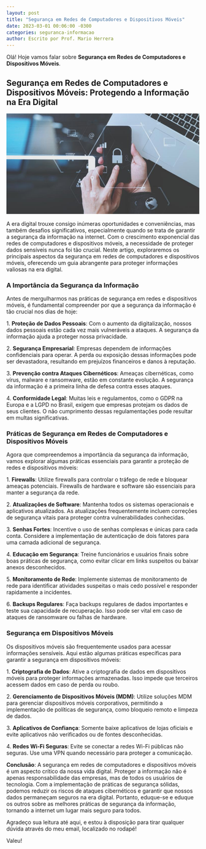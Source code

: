 ```yaml
---
layout: post
title: "Segurança em Redes de Computadores e Dispositivos Móveis"
date: 2023-03-01 00:06:00 -0300
categories: seguranca-informacao
author: Escrito por Prof. Mario Herrera
---
```


Olá! Hoje vamos falar sobre **Segurança em Redes de Computadores e Dispositivos Móveis**.

## Segurança em Redes de Computadores e Dispositivos Móveis: Protegendo a Informação na Era Digital


![](https://github.com/mariopuebla17/blog/blob/main/_images/202303/si6.jpg?raw=true)

A era digital trouxe consigo inúmeras oportunidades e conveniências, mas também desafios significativos, especialmente quando se trata de garantir a segurança da informação na internet. Com o crescimento exponencial das redes de computadores e dispositivos móveis, a necessidade de proteger dados sensíveis nunca foi tão crucial. Neste artigo, exploraremos os principais aspectos da segurança em redes de computadores e dispositivos móveis, oferecendo um guia abrangente para proteger informações valiosas na era digital.

### A Importância da Segurança da Informação

Antes de mergulharmos nas práticas de segurança em redes e dispositivos móveis, é fundamental compreender por que a segurança da informação é tão crucial nos dias de hoje:

1\. **Proteção de Dados Pessoais**: Com o aumento da digitalização, nossos dados pessoais estão cada vez mais vulneráveis a ataques. A segurança da informação ajuda a proteger nossa privacidade.

2\. **Segurança Empresarial**: Empresas dependem de informações confidenciais para operar. A perda ou exposição dessas informações pode ser devastadora, resultando em prejuízos financeiros e danos à reputação.

3\. **Prevenção contra Ataques Cibernéticos**: Ameaças cibernéticas, como vírus, malware e ransomware, estão em constante evolução. A segurança da informação é a primeira linha de defesa contra esses ataques.

4\. **Conformidade Legal**: Muitas leis e regulamentos, como o GDPR na Europa e a LGPD no Brasil, exigem que empresas protejam os dados de seus clientes. O não cumprimento dessas regulamentações pode resultar em multas significativas.

### Práticas de Segurança em Redes de Computadores e Dispositivos Móveis

Agora que compreendemos a importância da segurança da informação, vamos explorar algumas práticas essenciais para garantir a proteção de redes e dispositivos móveis:

1\. **Firewalls**: Utilize firewalls para controlar o tráfego de rede e bloquear ameaças potenciais. Firewalls de hardware e software são essenciais para manter a segurança da rede.

2\. **Atualizações de Software**: Mantenha todos os sistemas operacionais e aplicativos atualizados. As atualizações frequentemente incluem correções de segurança vitais para proteger contra vulnerabilidades conhecidas.

3\. **Senhas Fortes**: Incentive o uso de senhas complexas e únicas para cada conta. Considere a implementação de autenticação de dois fatores para uma camada adicional de segurança.

4\. **Educação em Segurança**: Treine funcionários e usuários finais sobre boas práticas de segurança, como evitar clicar em links suspeitos ou baixar anexos desconhecidos.

5\. **Monitoramento de Rede**: Implemente sistemas de monitoramento de rede para identificar atividades suspeitas o mais cedo possível e responder rapidamente a incidentes.

6\. **Backups Regulares**: Faça backups regulares de dados importantes e teste sua capacidade de recuperação. Isso pode ser vital em caso de ataques de ransomware ou falhas de hardware.

### Segurança em Dispositivos Móveis

Os dispositivos móveis são frequentemente usados para acessar informações sensíveis. Aqui estão algumas práticas específicas para garantir a segurança em dispositivos móveis:

1\. **Criptografia de Dados**: Ative a criptografia de dados em dispositivos móveis para proteger informações armazenadas. Isso impede que terceiros acessem dados em caso de perda ou roubo.

2\. **Gerenciamento de Dispositivos Móveis (MDM)**: Utilize soluções MDM para gerenciar dispositivos móveis corporativos, permitindo a implementação de políticas de segurança, como bloqueio remoto e limpeza de dados.

3\. **Aplicativos de Confiança**: Somente baixe aplicativos de lojas oficiais e evite aplicativos não verificados ou de fontes desconhecidas.

4\. **Redes Wi-Fi Seguras**: Evite se conectar a redes Wi-Fi públicas não seguras. Use uma VPN quando necessário para proteger a comunicação.  


**Conclusão**: A segurança em redes de computadores e dispositivos móveis é um aspecto crítico da nossa vida digital. Proteger a informação não é apenas responsabilidade das empresas, mas de todos os usuários de tecnologia. Com a implementação de práticas de segurança sólidas, podemos reduzir os riscos de ataques cibernéticos e garantir que nossos dados permaneçam seguros na era digital. Portanto, eduque-se e eduque os outros sobre as melhores práticas de segurança da informação, tornando a internet um lugar mais seguro para todos.  


Agradeço sua leitura até aqui, e estou à disposição para tirar qualquer dúvida através do meu email, localizado no rodapé!

Valeu!